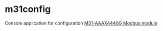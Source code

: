 # m31config
Console application for configuration [M31-AAAX4440G Modbus module](https://www.cdebyte.com/products/M31-AAAX4440G)
